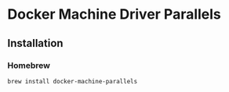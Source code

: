 # Docker Machine Driver Parallels

## Installation

### Homebrew

```sh
brew install docker-machine-parallels
```
